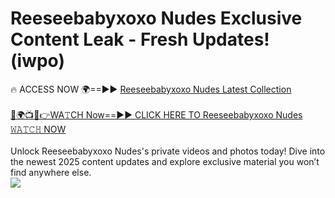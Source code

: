 # Reeseebabyxoxo Nudes Exclusive Content Leak - Fresh Updates! (iwpo)

🔥 ACCESS NOW 🌍==►► <a href="https://tinyurl.com/2mz8nhtm" rel="nofollow">Reeseebabyxoxo Nudes Latest Collection</a>
<br><br>
[🔴🌍📺📱👉WA𝚃CH Now==►► CLICK HERE TO Reeseebabyxoxo Nudes 𝚆𝙰𝚃𝙲𝙷 NOW](https://tinyurl.com/2mz8nhtm)
<br><br>
Unlock Reeseebabyxoxo Nudes's private videos and photos today! Dive into the newest 2025 content updates and explore exclusive material you won’t find anywhere else.
<br>
<a href="https://tinyurl.com/2mz8nhtm" rel="nofollow" data-target="animated-image.originalLink"><img src="https://camo.githubusercontent.com/8a4f000d20f83aca3bf7ec5f350d767afa0574a8a352519fd8cfa583a6f93a33/68747470733a2f2f692e696d6775722e636f6d2f644a486b345a712e676966" data-canonical-src="https://i.imgur.com/dJHk4Zq.gif" style="max-width: 100%; display: inline-block;" data-target="animated-image.originalImage"></a>
<br>
